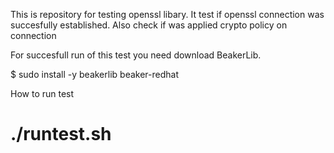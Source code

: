 This is repository for testing openssl libary. It test if openssl connection was succesfully established. Also check if was applied crypto policy on connection

For succesfull run of this test you need download BeakerLib.

$ sudo install -y beakerlib beaker-redhat


How to run test
# ./runtest.sh
